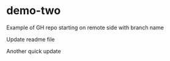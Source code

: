 # demo-two
Example of GH repo starting on remote side with branch name




Update readme file



Another quick update
